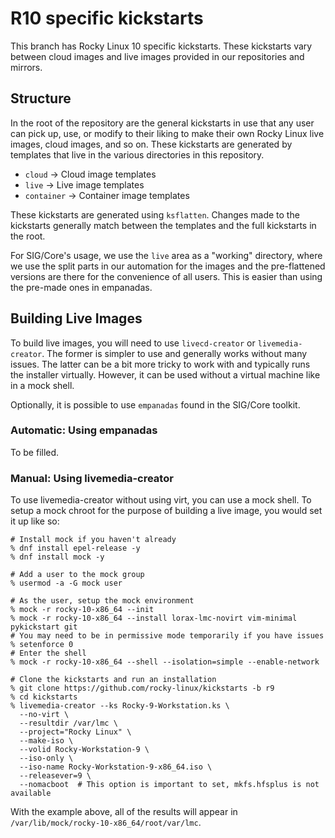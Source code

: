 # R10 specific kickstarts

This branch has Rocky Linux 10 specific kickstarts. These kickstarts vary
between cloud images and live images provided in our repositories and
mirrors.

## Structure

In the root of the repository are the general kickstarts in use that any
user can pick up, use, or modify to their liking to make their own Rocky
Linux live images, cloud images, and so on. These kickstarts are generated
by templates that live in the various directories in this repository.

* `cloud` -> Cloud image templates
* `live` -> Live image templates
* `container` -> Container image templates

These kickstarts are generated using `ksflatten`. Changes made to the
kickstarts generally match between the templates and the full kickstarts
in the root.

For SIG/Core's usage, we use the `live` area as a "working" directory,
where we use the split parts in our automation for the images and the
pre-flattened versions are there for the convenience of all users. This
is easier than using the pre-made ones in empanadas.

## Building Live Images

To build live images, you will need to use `livecd-creator` or
`livemedia-creator`. The former is simpler to use and generally works without
many issues. The latter can be a bit more tricky to work with and typically
runs the installer virtually. However, it can be used without a virtual machine
like in a mock shell.

Optionally, it is possible to use `empanadas` found in the SIG/Core toolkit.

### Automatic: Using empanadas

To be filled.

### Manual: Using livemedia-creator

To use livemedia-creator without using virt, you can use a mock shell. To
setup a mock chroot for the purpose of building a live image, you would
set it up like so:

```
# Install mock if you haven't already
% dnf install epel-release -y
% dnf install mock -y

# Add a user to the mock group
% usermod -a -G mock user

# As the user, setup the mock environment
% mock -r rocky-10-x86_64 --init
% mock -r rocky-10-x86_64 --install lorax-lmc-novirt vim-minimal pykickstart git
# You may need to be in permissive mode temporarily if you have issues
% setenforce 0
# Enter the shell
% mock -r rocky-10-x86_64 --shell --isolation=simple --enable-network

# Clone the kickstarts and run an installation
% git clone https://github.com/rocky-linux/kickstarts -b r9
% cd kickstarts
% livemedia-creator --ks Rocky-9-Workstation.ks \
  --no-virt \
  --resultdir /var/lmc \
  --project="Rocky Linux" \
  --make-iso \
  --volid Rocky-Workstation-9 \
  --iso-only \
  --iso-name Rocky-Workstation-9-x86_64.iso \
  --releasever=9 \
  --nomacboot  # This option is important to set, mkfs.hfsplus is not available
```

With the example above, all of the results will appear in
`/var/lib/mock/rocky-10-x86_64/root/var/lmc`.
